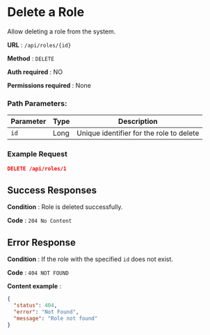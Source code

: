# Delete a Role

Allow deleting a role from the system.

**URL** : `/api/roles/{id}`

**Method** : `DELETE`

**Auth required** : NO

**Permissions required** : None

### Path Parameters:

| Parameter | Type | Description                              |
| --------- | ---- | ---------------------------------------- |
| `id`      | Long | Unique identifier for the role to delete |

### Example Request

```json
DELETE /api/roles/1
```

## Success Responses

**Condition** : Role is deleted successfully.

**Code** : `204 No Content`

## Error Response

**Condition** : If the role with the specified `id` does not exist.

**Code** : `404 NOT FOUND`

**Content example** :

```json
{
  "status": 404,
  "error": "Not Found",
  "message": "Role not found"
}
```
